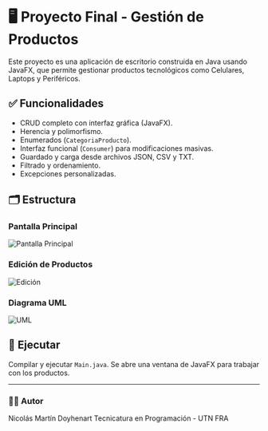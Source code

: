 # 🖥️ Proyecto Final - Gestión de Productos

Este proyecto es una aplicación de escritorio construida en Java usando JavaFX, que permite gestionar productos tecnológicos como Celulares, Laptops y Periféricos.

## ✅ Funcionalidades

- CRUD completo con interfaz gráfica (JavaFX).
- Herencia y polimorfismo.
- Enumerados (`CategoriaProducto`).
- Interfaz funcional (`Consumer`) para modificaciones masivas.
- Guardado y carga desde archivos JSON, CSV y TXT.
- Filtrado y ordenamiento.
- Excepciones personalizadas.

## 🗂️ Estructura

### Pantalla Principal
![Pantalla Principal](capturas/pantalla-principal.png)

### Edición de Productos
![Edición](capturas/edicion-productos.png)

### Diagrama UML
![UML](capturas/uml-diagrama.png)

## 🚀 Ejecutar

Compilar y ejecutar `Main.java`. Se abre una ventana de JavaFX para trabajar con los productos.

-----

### 🧑‍💻 Autor

Nicolás Martín Doyhenart
Tecnicatura en Programación - UTN FRA
